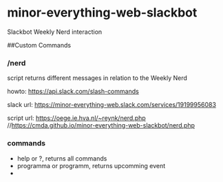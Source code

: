 # minor-everything-web-slackbot
Slackbot Weekly Nerd interaction

##Custom Commands

### /nerd 
script returns different messages in relation to the Weekly Nerd

howto: https://api.slack.com/slash-commands

slack url: https://minor-everything-web.slack.com/services/19199956083

script url: https://oege.ie.hva.nl/~reynk/nerd.php
//https://cmda.github.io/minor-everything-web-slackbot/nerd.php




### commands
  - help or ?, returns all commands
  - programma or programm, returns upcomming event
  -



